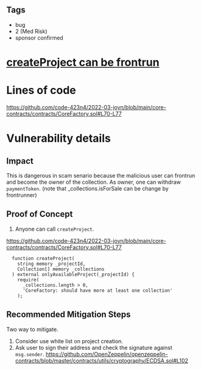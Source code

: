 ## Tags

- bug
- 2 (Med Risk)
- sponsor confirmed

# [createProject can be frontrun](https://github.com/code-423n4/2022-03-joyn-findings/issues/26) 

# Lines of code

https://github.com/code-423n4/2022-03-joyn/blob/main/core-contracts/contracts/CoreFactory.sol#L70-L77


# Vulnerability details

## Impact

This is dangerous in scam senario because the malicious user can frontrun and become the owner of the collection. As owner, one can withdraw `paymentToken`. (note that _collections.isForSale can be change by frontrunner)

## Proof of Concept

1. Anyone can call `createProject`.

https://github.com/code-423n4/2022-03-joyn/blob/main/core-contracts/contracts/CoreFactory.sol#L70-L77

```solidity
  function createProject(
    string memory _projectId,
    Collection[] memory _collections
  ) external onlyAvailableProject(_projectId) {
    require(
      _collections.length > 0,
      'CoreFactory: should have more at least one collection'
    );
```

## Recommended Mitigation Steps

Two way to mitigate.

1. Consider use white list on project creation.
2. Ask user to sign their address and check the signature against `msg.sender`.  https://github.com/OpenZeppelin/openzeppelin-contracts/blob/master/contracts/utils/cryptography/ECDSA.sol#L102

